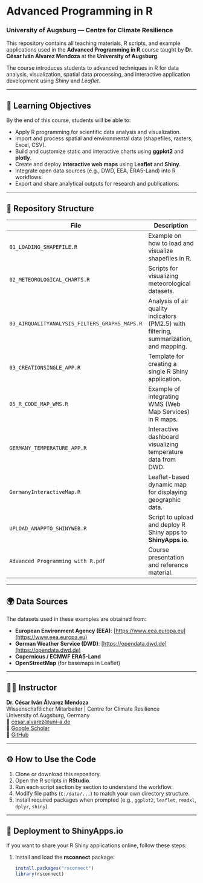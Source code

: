 # Advanced Programming in R  
### University of Augsburg — Centre for Climate Resilience  

This repository contains all teaching materials, R scripts, and example applications used in the **Advanced Programming in R** course taught by **Dr. César Iván Álvarez Mendoza** at the **University of Augsburg**.  

The course introduces students to advanced techniques in R for data analysis, visualization, spatial data processing, and interactive application development using *Shiny* and *Leaflet*.

---

## 🎯 Learning Objectives

By the end of this course, students will be able to:

- Apply R programming for scientific data analysis and visualization.  
- Import and process spatial and environmental data (shapefiles, rasters, Excel, CSV).  
- Build and customize static and interactive charts using **ggplot2** and **plotly**.  
- Create and deploy **interactive web maps** using **Leaflet** and **Shiny**.  
- Integrate open data sources (e.g., DWD, EEA, ERA5-Land) into R workflows.  
- Export and share analytical outputs for research and publications.

---

## 📂 Repository Structure

| File | Description |
|------|--------------|
| `01_LOADING_SHAPEFILE.R` | Example on how to load and visualize shapefiles in R. |
| `02_METEOROLOGICAL_CHARTS.R` | Scripts for visualizing meteorological datasets. |
| `03_AIRQUALITYANALYSIS_FILTERS_GRAPHS_MAPS.R` | Analysis of air quality indicators (PM2.5) with filtering, summarization, and mapping. |
| `03_CREATIONSINGLE_APP.R` | Template for creating a single R Shiny application. |
| `05_R_CODE_MAP_WMS.R` | Example of integrating WMS (Web Map Services) in R maps. |
| `GERMANY_TEMPERATURE_APP.R` | Interactive dashboard visualizing temperature data from DWD. |
| `GermanyInteractiveMap.R` | Leaflet-based dynamic map for displaying geographic data. |
| `UPLOAD_ANAPPTO_SHINYWEB.R` | Script to upload and deploy R Shiny apps to **ShinyApps.io**. |
| `Advanced Programming with R.pdf` | Course presentation and reference material. |

---

## 🌍 Data Sources

The datasets used in these examples are obtained from:
- **European Environment Agency (EEA)**: [https://www.eea.europa.eu](https://www.eea.europa.eu)  
- **German Weather Service (DWD)**: [https://opendata.dwd.de](https://opendata.dwd.de)  
- **Copernicus / ECMWF ERA5-Land**  
- **OpenStreetMap** (for basemaps in Leaflet)

---

## 🧑‍🏫 Instructor

**Dr. César Iván Álvarez Mendoza**  
Wissenschaftlicher Mitarbeiter | Centre for Climate Resilience  
University of Augsburg, Germany  
📧 cesar.alvarez@uni-a.de  
🔗 [Google Scholar](https://scholar.google.es/citations?user=50ILKdkAAAAJ&hl=es)  
🔗 [GitHub](https://github.com/osoivan)

---

## ⚙️ How to Use the Code

1. Clone or download this repository.  
2. Open the R scripts in **RStudio**.  
3. Run each script section by section to understand the workflow.  
4. Modify file paths (`C:/data/...`) to match your own directory structure.  
5. Install required packages when prompted (e.g., `ggplot2`, `leaflet`, `readxl`, `dplyr`, `shiny`).  

---

## 🚀 Deployment to ShinyApps.io

If you want to share your R Shiny applications online, follow these steps:

1. Install and load the **rsconnect** package:
   ```r
   install.packages("rsconnect")
   library(rsconnect)
